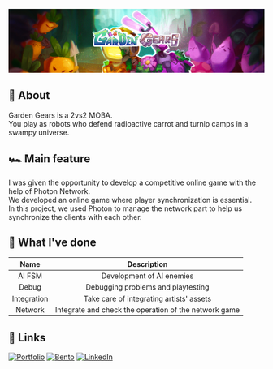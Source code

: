 ![Banner](BannerGG.png)

## 📝 About

Garden Gears is a 2vs2 MOBA.  
You play as robots who defend radioactive carrot and turnip camps in a swampy universe.

## 🏎️ Main feature

I was given the opportunity to develop a competitive online game with the help of Photon Network.  
We developed an online game where player synchronization is essential.  
In this project, we used Photon to manage the network part to help us synchronize the clients with each other.

## 💼 What I've done

| Name             | Description                       |
| :--------------: | :-------------------------------: |
| AI FSM           | Development of AI enemies         |
| Debug            | Debugging problems and playtesting |
| Integration      | Take care of integrating artists' assets |
| Network          | Integrate and check the operation of the network game |

## 🔗 Links

[![Portfolio](https://img.shields.io/badge/portfolio-000000?style=for-the-badge)](https://mduflot.github.io/Portfolio/index.html)
[![Bento](https://img.shields.io/badge/bento-768CFF?style=for-the-badge&logo=bento&logoColor=white)](https://bento.me/maximeduflot/)
[![LinkedIn](https://img.shields.io/badge/linkedin-0A66C2?style=for-the-badge)](https://www.linkedin.com/in/maxime-duflot/)